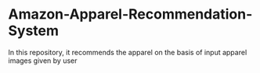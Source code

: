 # Amazon-Apparel-Recommendation-System
In this repository, it recommends the apparel on the basis of input apparel images given by user
